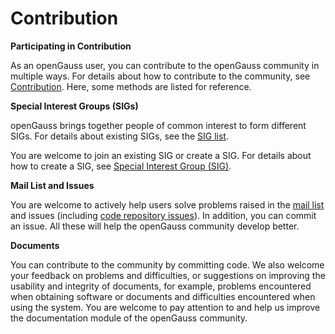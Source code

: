 # Contribution<a name="EN-US_TOPIC_0289899196"></a>

**Participating in Contribution**

As an openGauss user, you can contribute to the openGauss community in multiple ways. For details about how to contribute to the community, see [Contribution](https://opengauss.org/zh/contribution/). Here, some methods are listed for reference.

**Special Interest Groups \(SIGs\)**

openGauss brings together people of common interest to form different SIGs. For details about existing SIGs, see the [SIG list](https://opengauss.org/en/contribution/).

You are welcome to join an existing SIG or create a SIG. For details about how to create a SIG, see [Special Interest Group \(SIG\)](https://gitee.com/opengauss/tc/blob/master/sigs/README.en.md/).

**Mail List and Issues**

You are welcome to actively help users solve problems raised in the [mail list](https://opengauss.org/en/community/onlineCommunication/) and issues \(including [code repository issues](https://gitee.com/organizations/opengauss/issues)\). In addition, you can commit an issue. All these will help the openGauss community develop better.

**Documents**

You can contribute to the community by committing code. We also welcome your feedback on problems and difficulties, or suggestions on improving the usability and integrity of documents, for example, problems encountered when obtaining software or documents and difficulties encountered when using the system. You are welcome to pay attention to and help us improve the documentation module of the openGauss community.
